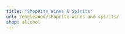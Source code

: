 ```yaml
---
title: "ShopRite Wines & Spirits"
url: /englewood/shoprite-wines-and-spirits/
shop: alcohol
---
```

